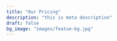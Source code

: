 ```yaml
---
title: "Our Pricing"
description: "this is meta description"
draft: false
bg_image: "images/featue-bg.jpg"
---
```



